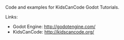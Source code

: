 Code and examples for KidsCanCode Godot Tutorials.

Links:
* Godot Engine: http://godotengine.com/
* KidsCanCode: http://kidscancode.org/
